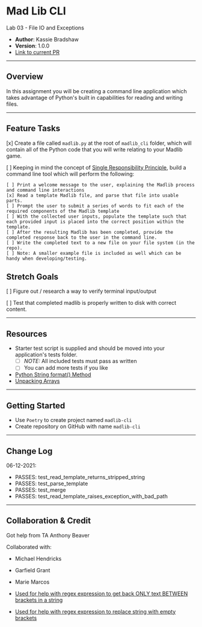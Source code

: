 # **Mad Lib CLI**

Lab 03 - File IO and Exceptions

* **Author**: Kassie Bradshaw
* **Version**: 1.0.0
* [Link to current PR](https://github.com/kassiebradshaw/madlib-cli/pull/1)

---

## **Overview**

In this assignment you will be creating a command line application which takes advantage of Python's built in capabilities for reading and writing files.

---

## **Feature Tasks**

[x] Create a file called `madlib.py` at the root of `madlib_cli` folder, which will contain all of the Python code that you will write relating to your Madlib game.

[ ] Keeping in mind the concept of [Single Responsibility Principle](https://en.wikipedia.org/wiki/Single_responsibility_principle), build a command line tool which will perform the following:

    [ ] Print a welcome message to the user, explaining the Madlib process and command line interactions
    [x] Read a template Madlib file, and parse that file into usable parts.
    [ ] Prompt the user to submit a series of words to fit each of the required components of the Madlib template
    [ ] With the collected user inputs, populate the template such that each provided input is placed into the correct position within the template.
    [ ] After the resulting Madlib has been completed, provide the completed response back to the user in the command line.
    [ ] Write the completed text to a new file on your file system (in the repo). 
    [ ] Note: A smaller example file is included as well which can be handy when developing/testing.

## **Stretch Goals**

[ ] Figure out / research a way to verify terminal input/output

[ ] Test that completed madlib is properly written to disk with correct content.

---

## **Resources**

* Starter test script is supplied and should be moved into your application's tests folder.
  * [ ] *NOTE:* All included tests must pass as written
  * [ ] You can add more tests if you like

* [Python String format() Method](https://www.w3schools.com/python/ref_string_format.asp)
* [Unpacking Arrays](https://realpython.com/python-kwargs-and-args/#unpacking-with-the-asterisk-operators)

---

## **Getting Started**

* Use `Poetry` to create project named `madlib-cli`
* Create repository on GitHub with name `madlib-cli`

---

## **Change Log**

06-12-2021:

* PASSES: test_read_template_returns_stripped_string
* PASSES: test_parse_template
* PASSES: test_merge
* PASSES: test_read_template_raises_exception_with_bad_path

---

## **Collaboration & Credit**

Got help from TA Anthony Beaver

Collaborated with:

* Michael Hendricks
* Garfield Grant
* Marie Marcos

* [Used for help with regex expression to get back ONLY text BETWEEN brackets in a string](https://stackoverflow.com/a/48916501)

* [Used for help with regex expression to replace string with empty brackets](https://appdividend.com/2020/06/10/python-regex-replace-how-to-replace-string-in-python/)
